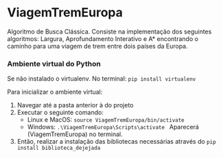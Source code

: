 # ViagemTremEuropa
Algoritmo de Busca Clássica. Consiste na implementação dos seguintes algoritmos: Largura, Aprofundamento Interativo e A* encontrando o caminho para uma viagem de trem entre dois países da Europa.


### Ambiente virtual do Python

Se não instalado o virtualenv.
No terminal: ``` pip install virtualenv ```

Para inicializar o ambiente virtual:
 1. Navegar até a pasta anterior à do projeto
 2. Executar o seguinte comando:
    * Linux e MacOS: ``` source ViagemTremEuropa/bin/activate ```
    * Windows: ```.\ViagemTremEuropa\Scripts\activate ```
    Aparecerá (ViagemTremEuropa) no terminal.
 4. Então, realizar a instalação das bibliotecas necessárias através do
    ``` pip install biblioteca_dejejada ```
